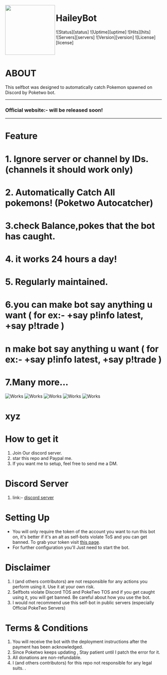 <img src="https://i.imgur.com/85PNo2N.png" align="left" height="160px"><h1>HaileyBot</h1>
  
![Status][status]
![Uptime][uptime] ![Hits][hits]  
![Servers][servers] ![Version][version] ![License][license]  
</br>
</br>
# ABOUT
This selfbot was designed to automatically catch Pokemon spawned on Discord by Poketwo bot.

---

### Official website:- will be released soon!

---


# Feature
# 1. Ignore server or channel by IDs. (channels it should work only)

# 2. Automatically Catch All pokemons! (Poketwo Autocatcher)

# 3.check Balance,pokes that the bot has caught.

# 4. it works 24 hours a day!

# 5. Regularly maintained.

# 6.you can make bot say anything u want (  for ex:- +say p!info latest, +say p!trade  )
# n make bot say anything u want (  for ex:- +say p!info latest, +say p!trade  )

# 7.Many more...

![Works](https://media1.giphy.com/media/9cepV83q9ZVW8vAJ2w/giphy.gif)
![Works](https://media0.giphy.com/media/gIG0Aw7vFsU8fKKywD/giphy.gif)
![Works](https://cdn.discordapp.com/attachments/50f4587263242534913/780038260457209856/20201122_171216_edited.jpg)
![Works](https://cdn.discordapp.com/attachments/504587263242534913/780038815850823701/20201122_171514_edited.jpg)
![Works](https://media4.giphy.com/media/fMH1ennRztVJkjtvRr/giphy.gif)
# xyz

# How to get it
1. Join Our discord server.
2. star this repo and Paypal me.
3. If you want me to setup, feel free to send me a DM.

# Discord Server
1. link:- [discord server](https://discord.gg/8VhA4mz4NS)
# Setting Up

- You will only require the token of the account you want to run this bot on, it's better if it's an alt as self-bots violate ToS and you can get banned. To grab your token visit [this page](https://github.com/TheRacingLion/Discord-SelfBot/wiki/Discord-Token-Tutorial).
- For further configuration you'll Just need to start the bot.

# Disclaimer
1. I (and others contributors) are not responsible for any actions you perform using it. Use it at your own risk.
2. Selfbots violate Discord TOS and PokeTwo TOS and if you get caught using it, you will get banned. Be careful about how you use the bot.
3. I would not recommend use this self-bot in public servers (especially Official PokeTwo Servers)

# Terms & Conditions
1. You will receive the bot with the deployment instructions after the payment has been acknowledged.
2. Since Poketwo keeps updating , Stay patient until I patch the error for it.
3. All donations are non-refundable.
4. I (and others contributors) for this repo not responsible for any legal suits.
.
